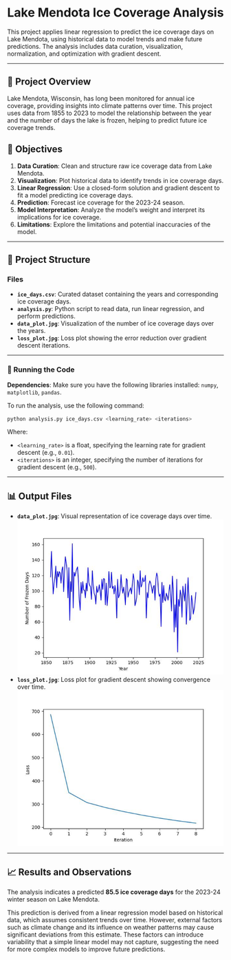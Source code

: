 # Lake Mendota Ice Coverage Analysis

This project applies linear regression to predict the ice coverage days on Lake Mendota, using historical data to model trends and make future predictions. The analysis includes data curation, visualization, normalization, and optimization with gradient descent.

---

## 📑 Project Overview

Lake Mendota, Wisconsin, has long been monitored for annual ice coverage, providing insights into climate patterns over time. This project uses data from 1855 to 2023 to model the relationship between the year and the number of days the lake is frozen, helping to predict future ice coverage trends.

## 🎯 Objectives

1. **Data Curation**: Clean and structure raw ice coverage data from Lake Mendota.
2. **Visualization**: Plot historical data to identify trends in ice coverage days.
3. **Linear Regression**: Use a closed-form solution and gradient descent to fit a model predicting ice coverage days.
4. **Prediction**: Forecast ice coverage for the 2023-24 season.
5. **Model Interpretation**: Analyze the model’s weight and interpret its implications for ice coverage.
6. **Limitations**: Explore the limitations and potential inaccuracies of the model.

---

## 📁 Project Structure

### Files
- **`ice_days.csv`**: Curated dataset containing the years and corresponding ice coverage days.
- **`analysis.py`**: Python script to read data, run linear regression, and perform predictions.
- **`data_plot.jpg`**: Visualization of the number of ice coverage days over the years.
- **`loss_plot.jpg`**: Loss plot showing the error reduction over gradient descent iterations.

---

### 🚀 Running the Code

**Dependencies**: Make sure you have the following libraries installed: `numpy`, `matplotlib`, `pandas`.

To run the analysis, use the following command:

```bash
python analysis.py ice_days.csv <learning_rate> <iterations>
```

Where:
- `<learning_rate>` is a float, specifying the learning rate for gradient descent (e.g., `0.01`).
- `<iterations>` is an integer, specifying the number of iterations for gradient descent (e.g., `500`).

---

## 📊 Output Files
- **`data_plot.jpg`**: Visual representation of ice coverage days over time.
![Ice Coverage Plot](data_plot.jpg)
- **`loss_plot.jpg`**: Loss plot for gradient descent showing convergence over time.
![Loss Plot](loss_plot.jpg)
---

## 📈 Results and Observations

The analysis indicates a predicted **85.5 ice coverage days** for the 2023-24 winter season on Lake Mendota. 

This prediction is derived from a linear regression model based on historical data, which assumes consistent trends over time. However, external factors such as climate change and its influence on weather patterns may cause significant deviations from this estimate. These factors can introduce variability that a simple linear model may not capture, suggesting the need for more complex models to improve future predictions.

